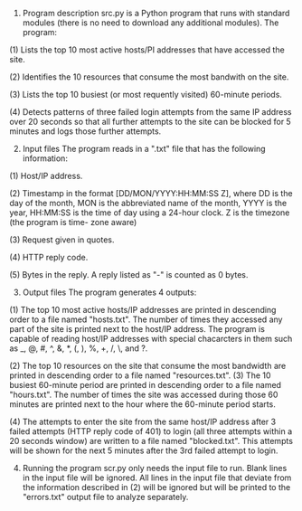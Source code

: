 1) Program description 
src.py is a Python program that runs with standard modules (there is no need to download any additional modules). The program:

(1) Lists the top 10 most active hosts/PI addresses that have accessed the site. 

(2) Identifies the 10 resources that consume the most bandwith on the site. 

(3) Lists the top 10 busiest (or most requently visited) 60-minute periods. 

(4) Detects patterns of three failed login attempts from the same IP address over 20 seconds so that all further attempts to the site can be blocked for 5 minutes and logs those further attempts.




2) Input files 
The program reads in a ".txt" file that has the following information: 

(1) Host/IP address. 

(2) Timestamp in the format [DD/MON/YYYY:HH:MM:SS Z], where DD is the day of the month, MON is the abbreviated name of the month, YYYY is the year, HH:MM:SS is the time of day using a 24-hour clock. Z is the timezone (the program is time- zone aware) 

(3) Request given in quotes. 

(4) HTTP reply code. 

(5) Bytes in the reply. A reply listed as "-" is counted as 0 bytes.




3) Output files
The program generates 4 outputs: 

(1) The top 10 most active hosts/IP addresses are printed in descending order to a file named "hosts.txt". The number of times they accessed any part of the site is printed next to the host/IP address. The program is capable of reading host/IP addresses with special chacarcters in them such as _, @, #, ^, &, *, (, ), %, +, /, \\, and ?. 

(2) The top 10 resources on the site that consume the most bandwidth are printed in descending order to a file named "resources.txt". 
(3) The 10 busiest 60-minute period are printed in descending order to a file named "hours.txt". The number of times the site was accessed during those 60 minutes are printed next to the hour where the 60-minute period starts. 

(4) The attempts to enter the site from the same host/IP address after 3 failed attempts (HTTP reply code of 401) to login (all three attempts within a 20 seconds window) are written to a file named "blocked.txt". This attempts will be shown for the next 5 minutes after the 3rd failed attempt to login.




4) Running the program 
scr.py only needs the input file to run. Blank lines in the input file will be ignored. All lines in the input file that deviate from the information described in (2) will be ignored but will be printed to the "errors.txt" output file to analyze separately. 
